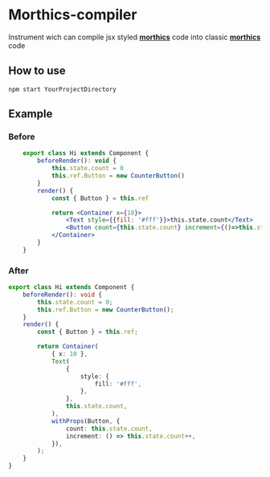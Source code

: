 # Morthics-compiler

Instrument wich can compile jsx styled **[morthics](https://www.npmjs.com/package/morthics)** code into classic **[morthics](https://www.npmjs.com/package/morthics)** code

## How to use

```
npm start YourProjectDirectory
```

## Example

### Before

```jsx
    export class Hi extends Component {
        beforeRender(): void {
            this.state.count = 0
            this.ref.Button = new CounterButton()
        }
        render() {
            const { Button } = this.ref

            return <Container x={10}>
                <Text style={{fill: '#fff'}}>this.state.count</Text>
                <Button count={this.state.count} increment={()=>this.state.count++}/>
            </Container>
        }
    }
```

### After

```typescript
export class Hi extends Component {
    beforeRender(): void {
        this.state.count = 0;
        this.ref.Button = new CounterButton();
    }
    render() {
        const { Button } = this.ref;

        return Container(
            { x: 10 },
            Text(
                {
                    style: {
                        fill: '#fff',
                    },
                },
                this.state.count,
            ),
            withProps(Button, {
                count: this.state.count,
                increment: () => this.state.count++,
            }),
        );
    }
}
```
